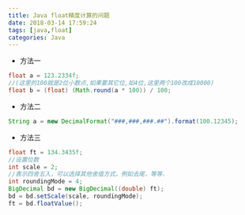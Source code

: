 ```yaml
---
title: Java float精度计算的问题
date: 2018-03-14 17:59:24
tags: [java,float]
categories: Java
---
```


- 方法一
```java
float a = 123.2334f;
//(这里的100就是2位小数点,如果要其它位,如4位,这里两个100改成10000)
float b = (float) (Math.round(a * 100)) / 100;
```
- 方法二
<!--more-->
```java
String a = new DecimalFormat("###,###,###.##").format(100.12345);
```
- 方法三
```java
float ft = 134.3435f;
//设置位数
int scale = 2;
//表示四舍五入，可以选择其他舍值方式，例如去尾，等等.
int roundingMode = 4;
BigDecimal bd = new BigDecimal((double) ft);
bd = bd.setScale(scale, roundingMode);
ft = bd.floatValue();
```

